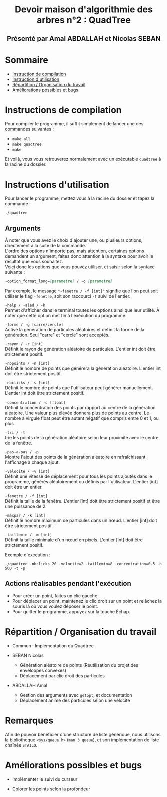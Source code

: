 <div style="text-align:center"> 
<h1>Devoir maison d'algorithmie des arbres n°2&nbsp;: QuadTree</h1>
<h2>Présenté par Amal ABDALLAH et Nicolas SEBAN</h2>
</div>

<h1>Sommaire</h1>

- [Instruction de compilation](#instruction-de-compilation)
- [Instruction d'utilisation](#instruction-dutilisation)
- [Répartition / Organisation du travail](#répartition--organisation-du-travail)
- [Améliorations possibles et bugs](#améliorations-possibles-et-bugs)


# Instructions de compilation

Pour compiler le programme, il suffit simplement de lancer une des commandes suivantes&nbsp;:

- ``make all``
- ``make quadtree``
- ``make``

Et voilà, vous vous retrouverez normalement avec un exécutable `quadtree` à la racine du dossier.

# Instructions d'utilisation

Pour lancer le programme, mettez vous à la racine du dossier et tapez la commande&nbsp;:

```shell
./quadtree
```

## Arguments

À noter que vous avez le choix d'ajouter une, ou plusieurs options, directement à la suite de la commande.<br>
L'ordre des options n'importe pas, mais attention, certaines options demandent un argument, faites donc attention à la syntaxe pour avoir le résultat que vous souhaitez.<br>
Voici donc les options que vous pouvez utiliser, et saisir selon la syntaxe suivante&nbsp;:

```md
-option_format_long=[parametre] / -o [parametre] 
```

Par exemple, le message `"-fenetre / -f [int]"` signifie que l'on peut soit utiliser le flag `-fenetre`, soit son raccourci `-f` suivi de l'entier.

`-help / -aled / -h`<br>
Permet d'afficher dans le terminal toutes les options 
ainsi que leur utilité.
À noter que cette option met fin à l'exécution du programme.

`-forme / -g [carre/cercle]`<br>
Active la génération de particules aléatoires et
définit la forme de la génération.
Seul "carre" et "cercle" sont acceptés.

`-rayon / -r [int]`<br>
Définit le rayon de génération aléatoire de particules.
L'entier int doit être strictement positif.

`-nbpoints / -n [int]`<br>
Définit le nombre de points que générera la génération
aléatoire.
L'entier int doit être strictement positif.

`-nbclicks / -s [int]`<br>
Définit le nombre de points que l'utilisateur peut générer
manuellement.
L'entier int doit être strictement positif.

`-concentration / -c [float]`<br>
Définit la concentration des points par rapport au centre
de la génération aléatoire. Une valeur plus élevée donnera
plus de points au centre.
Le nombre à virgule float peut être autant négatif
que compris entre 0 et 1, ou plus

`-tri / -t`<br>
trie les points de la génération aléatoire selon leur
proximité avec le centre de la fenêtre.

`-pas-a-pas / -p`<br>
Montre l'ajout des points de la génération aléatoire en
rafraîchissant l'affichage à chaque ajout.

`-velocite / -v [int]`<br>
Définit une vitesse de déplacement pour tous les points
ajoutés dans le programme, générés aléatoirement ou définis
par l'utilisateur.
L'entier [int] doit être un entier.

`-fenetre / -f [int]`<br>
Définit la taille de la fenêtre.
L'entier [int] doit être strictement positif et
être une puissance de 2.

`-maxpar / -k [int]`<br>
Définit le nombre maximum de particules dans un nœud.
L'entier [int] doit être strictement positif.

`-taillemin / -m [int]`<br>
Définit la taille minimale d'un nœud en pixels.
L'entier [int] doit être strictement positif.

Exemple d'exécution :

```shell
./quadtree -nbclicks 20 -velocite=2 -taillemin=8 -concentration=0.5 -n 500 -t -p
```

## Actions réalisables pendant l'exécution

- Pour créer un point, faites un clic gauche.<br>
- Pour déplacer un point, maintenez le clic droit sur un point et relâchez la souris là où vous voulez déposer le point.<br>
- Pour quitter le programme, appuyez sur la touche Échap.

# Répartition / Organisation du travail

- Commun : Implémentation du Quadtree

- SEBAN Nicolas
  - Génération aléatoire de points (Réutilisation du projet des enveloppes convexes)
  - Déplacement par clic droit des particules

- ABDALLAH Amal
  - Gestion des arguments avec ``getopt``, et documentation
  - Déplacement animé des particules selon une vélocité

# Remarques

Afin de pouvoir bénéficier d'une structure de liste générique, nous utilisons la bibliothèque ``<sys/queue.h>`` (``man 3 queue``), et son implémentation de liste chaînée ``STAILQ``.

# Améliorations possibles et bugs

- Implémenter le suivi du curseur

- Colorer les points selon la profondeur
